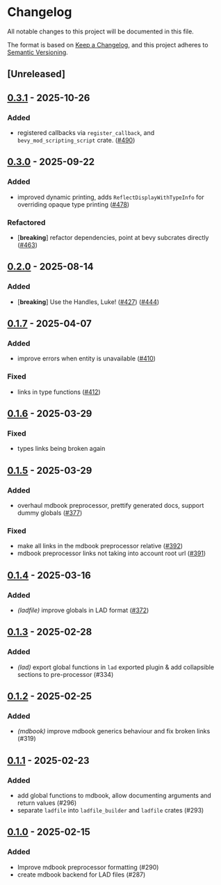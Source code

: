 # Changelog

All notable changes to this project will be documented in this file.

The format is based on [Keep a Changelog](https://keepachangelog.com/en/1.0.0/),
and this project adheres to [Semantic Versioning](https://semver.org/spec/v2.0.0.html).

## [Unreleased]

## [0.3.1](https://github.com/makspll/bevy_mod_scripting/compare/v0.3.0-mdbook_lad_preprocessor...v0.3.1-mdbook_lad_preprocessor) - 2025-10-26

### Added

- registered callbacks via `register_callback`, and `bevy_mod_scripting_script` crate. ([#490](https://github.com/makspll/bevy_mod_scripting/pull/490))

## [0.3.0](https://github.com/makspll/bevy_mod_scripting/compare/v0.2.0-mdbook_lad_preprocessor...v0.3.0-mdbook_lad_preprocessor) - 2025-09-22

### Added

- improved dynamic printing, adds `ReflectDisplayWithTypeInfo` for overriding opaque type printing ([#478](https://github.com/makspll/bevy_mod_scripting/pull/478))

### Refactored

- [**breaking**] refactor dependencies, point at bevy subcrates directly ([#463](https://github.com/makspll/bevy_mod_scripting/pull/463))

## [0.2.0](https://github.com/makspll/bevy_mod_scripting/compare/v0.1.10-mdbook_lad_preprocessor...v0.2.0-mdbook_lad_preprocessor) - 2025-08-14

### Added

- [**breaking**] Use the Handles, Luke! ([#427](https://github.com/makspll/bevy_mod_scripting/pull/427)) ([#444](https://github.com/makspll/bevy_mod_scripting/pull/444))

## [0.1.7](https://github.com/makspll/bevy_mod_scripting/compare/v0.1.6-mdbook_lad_preprocessor...v0.1.7-mdbook_lad_preprocessor) - 2025-04-07

### Added

- improve errors when entity is unavailable ([#410](https://github.com/makspll/bevy_mod_scripting/pull/410))

### Fixed

- links in type functions ([#412](https://github.com/makspll/bevy_mod_scripting/pull/412))

## [0.1.6](https://github.com/makspll/bevy_mod_scripting/compare/v0.1.5-mdbook_lad_preprocessor...v0.1.6-mdbook_lad_preprocessor) - 2025-03-29

### Fixed

- types links being broken again

## [0.1.5](https://github.com/makspll/bevy_mod_scripting/compare/v0.1.4-mdbook_lad_preprocessor...v0.1.5-mdbook_lad_preprocessor) - 2025-03-29

### Added

- overhaul mdbook preprocessor, prettify generated docs, support dummy globals ([#377](https://github.com/makspll/bevy_mod_scripting/pull/377))

### Fixed

- make all links in the mdbook preprocessor relative ([#392](https://github.com/makspll/bevy_mod_scripting/pull/392))
- mdbook preprocessor links not taking into account root url ([#391](https://github.com/makspll/bevy_mod_scripting/pull/391))

## [0.1.4](https://github.com/makspll/bevy_mod_scripting/compare/v0.1.3-mdbook_lad_preprocessor...v0.1.4-mdbook_lad_preprocessor) - 2025-03-16

### Added

- *(ladfile)* improve globals in LAD format ([#372](https://github.com/makspll/bevy_mod_scripting/pull/372))

## [0.1.3](https://github.com/makspll/bevy_mod_scripting/compare/mdbook_lad_preprocessor-v0.1.2...mdbook_lad_preprocessor-v0.1.3) - 2025-02-28

### Added

- *(lad)* export global functions in `lad` exported plugin & add collapsible sections to pre-processor (#334)

## [0.1.2](https://github.com/makspll/bevy_mod_scripting/compare/mdbook_lad_preprocessor-v0.1.1...mdbook_lad_preprocessor-v0.1.2) - 2025-02-25

### Added

- *(mdbook)* improve mdbook generics behaviour and fix broken links (#319)

## [0.1.1](https://github.com/makspll/bevy_mod_scripting/compare/mdbook_lad_preprocessor-v0.1.0...mdbook_lad_preprocessor-v0.1.1) - 2025-02-23

### Added

- add global functions to mdbook, allow documenting arguments and return values (#296)
- separate `ladfile` into `ladfile_builder` and `ladfile` crates (#293)

## [0.1.0](https://github.com/makspll/bevy_mod_scripting/releases/tag/mdbook_lad_preprocessor-v0.1.0) - 2025-02-15

### Added

- Improve mdbook preprocessor formatting (#290)
- create mdbook backend for LAD files (#287)
